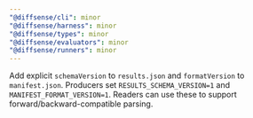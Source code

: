 ```yaml
---
"@diffsense/cli": minor
"@diffsense/harness": minor
"@diffsense/types": minor
"@diffsense/evaluators": minor
"@diffsense/runners": minor
---
```


Add explicit `schemaVersion` to `results.json` and `formatVersion` to `manifest.json`. Producers set
`RESULTS_SCHEMA_VERSION=1` and `MANIFEST_FORMAT_VERSION=1`. Readers can use these to support
forward/backward-compatible parsing.
